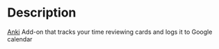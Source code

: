 # Description

[Anki](https://apps.ankiweb.net) Add-on that tracks your time reviewing cards and logs it to Google calendar
